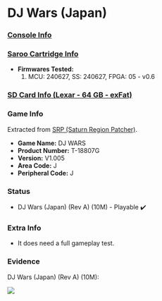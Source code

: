 # DJ Wars (Japan)

### [Console Info](../../../../Info/Consoles/VA13/README.md)

### [Saroo Cartridge Info](../../../../Info/Cartridges/RetroGameParadiseStore/1.32F/README.md)

- <b>Firmwares Tested:</b>
  1. MCU: 240627, SS: 240627, FPGA: 05 - v0.6

### [SD Card Info (Lexar - 64 GB - exFat)](../../../../Info/SdCards/Lexar/64GB/exfat/README.md)

### Game Info

Extracted from [SRP (Saturn Region Patcher)](https://segaxtreme.net/resources/saturn-region-patcher.81/download).

- <b>Game Name:</b> DJ WARS
- <b>Product Number:</b> T-18807G
- <b>Version:</b> V1.005
- <b>Area Code:</b> J
- <b>Peripheral Code:</b> J

### Status

- DJ Wars (Japan) (Rev A) (10M) - Playable :heavy_check_mark:

### Extra Info

- It does need a full gameplay test.

### Evidence

DJ Wars (Japan) (Rev A) (10M):

[![](https://img.youtube.com/vi/3sk6TJv8dMI/0.jpg)](https://www.youtube.com/watch?v=3sk6TJv8dMI)
